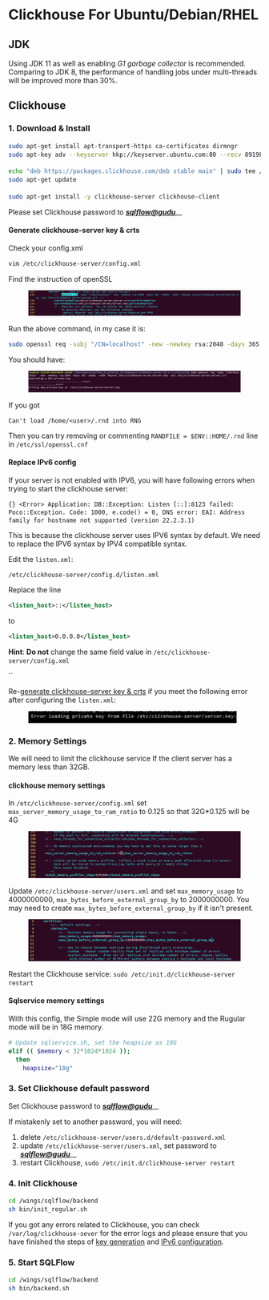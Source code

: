 # Clickhouse For Ubuntu/Debian/RHEL

## JDK&#x20;

Using JDK 11 as well as enabling _G1 garbage collector_ is recommended. Comparing to JDK 8, the performance of handling jobs under multi-threads will be improved more than 30%.

## Clickhouse

### 1. Download & Install&#x20;

```bash
sudo apt-get install apt-transport-https ca-certificates dirmngr
sudo apt-key adv --keyserver hkp://keyserver.ubuntu.com:80 --recv 8919F6BD2B48D754

echo "deb https://packages.clickhouse.com/deb stable main" | sudo tee /etc/apt/sources.list.d/clickhouse.list
sudo apt-get update

sudo apt-get install -y clickhouse-server clickhouse-client
```

Please set Clickhouse password to [_**sqlflow@gudu**_](https://gitee.com/link?target=mailto:sqlflow@gudu)__

#### Generate clickhouse-server key & crts

Check your config.xml

```bash
vim /etc/clickhouse-server/config.xml
```

Find the instruction of openSSL

<figure><img src="../../../.gitbook/assets/Screenshot from 2022-11-18 21-47-37.png" alt=""><figcaption></figcaption></figure>

Run the above command, in my case it is:

```bash
sudo openssl req -subj "/CN=localhost" -new -newkey rsa:2048 -days 365 -nodes -x509 -keyout /etc/clickhouse-server/server.key -out /etc/clickhouse-server/server.crt
```

You should have:

<figure><img src="../../../.gitbook/assets/Screenshot from 2022-11-18 22-35-34.png" alt=""><figcaption></figcaption></figure>

If you got

```
Can't load /home/<user>/.rnd into RNG
```

Then you can try removing or commenting `RANDFILE = $ENV::HOME/.rnd` line in `/etc/ssl/openssl.cnf`

#### Replace IPv6 config

If your server is not enabled with IPV6, you will have following errors when trying to start the clickhouse server:

```log
{} <Error> Application: DB::Exception: Listen [::]:8123 failed: Poco::Exception. Code: 1000, e.code() = 0, DNS error: EAI: Address family for hostname not supported (version 22.2.3.1)
```

This is because the clickhouse server uses IPV6 syntax by default. We need to replace the IPV6 syntax by IPV4 compatible syntax.

Edit the `listen.xml`:

```
/etc/clickhouse-server/config.d/listen.xml
```

Replace the line

```xml
<listen_host>::</listen_host>
```

to

```xml
<listen_host>0.0.0.0</listen_host>
```

**Hint**: **Do not** change the same field value in `/etc/clickhouse-server/config.xml`

``

Re-[generate clickhouse-server key & crts](clickhouse-for-ubuntu-debian.md#generate-clickhouse-server-key-and-crts) if you meet the following error after configuring the `listen.xml`:

<figure><img src="../../../.gitbook/assets/image.png" alt=""><figcaption></figcaption></figure>

### 2. Memory Settings

We will need to limit the clickhouse service If the client server has a memory less than 32GB.

#### clickhouse memory settings

In `/etc/clickhouse-server/config.xml` set `max_server_memory_usage_to_ram_ratio` to 0.125 so that 32G\*0.125 will be 4G

<figure><img src="../../../.gitbook/assets/2_20221117204325.png" alt=""><figcaption></figcaption></figure>

Update `/etc/clickhouse-server/users.xml` and set `max_memory_usage` to 4000000000, `max_bytes_before_external_group_by` to 2000000000. You may need to create `max_bytes_before_external_group_by` if it isn't present.

<figure><img src="../../../.gitbook/assets/3_20221117204325.png" alt=""><figcaption></figcaption></figure>

Restart the Clickhouse service: `sudo /etc/init.d/clickhouse-server restart`

#### Sqlservice memory settings

With this config, the Simple mode will use 22G memory and the Rugular mode will be in 18G memory.

```bash
# Update sqlservice.sh, set the heapsize as 18G
elif (( $memory < 32*1024*1024 ));
  then
    heapsize="18g"
```

### 3. Set Clickhouse default password

Set Clickhouse password to [_**sqlflow@gudu**_](https://gitee.com/link?target=mailto:sqlflow@gudu)__

If mistakenly set to another password, you will need:

1. delete `/etc/clickhouse-server/users.d/default-password.xml`
2. update `/etc/clickhouse-server/users.xml`, set password to [_**sqlflow@gudu**_](https://gitee.com/link?target=mailto:sqlflow@gudu)__
3. restart Clickhouse, `sudo /etc/init.d/clickhouse-server restart`

### 4. Init Clickhouse

```bash
cd /wings/sqlflow/backend
sh bin/init_regular.sh
```

If you got any errors related to Clickhouse, you can check `/var/log/clickhouse-sever` for the error logs and please ensure that you have finished the steps of [key generation](clickhouse-for-ubuntu-debian.md#generate-clickhouse-server-key-and-crts) and [IPv6 configuration](clickhouse-for-ubuntu-debian.md#replace-ipv6-config).

### 5. Start SQLFlow

```bash
cd /wings/sqlflow/backend
sh bin/backend.sh
```
